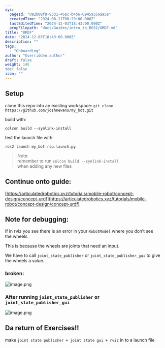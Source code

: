 ```yaml
---
sys:
  pageId: "0a2b09f8-9331-46ac-b4b6-0945a556aa5e"
  createdTime: "2024-08-21T00:29:00.000Z"
  lastEditedTime: "2024-12-03T18:43:00.000Z"
  propFilepath: "docs/Guides/intro_to_ROS2/URDF.md"
title: "URDF"
date: "2024-12-03T18:43:00.000Z"
description: ""
tags:
  - "Onboarding"
author: "Overridden author"
draft: false
weight: 148
toc: false
icon: ""
---
```


## Setup

clone this repo into an existing workspace:
`git clone https://github.com/joshnewans/my_bot.git`

build with:

`colcon build --symlink-install`

test the launch file with:

`ros2 launch my_bot rsp.launch.py`

> Note:  
> remember to run `colcon build --symlink-install`  
> when adding any new files

## Continue onto guide:

[https://articulatedrobotics.xyz/tutorials/mobile-robot/concept-design/concept-urdf](https://articulatedrobotics.xyz/tutorials/mobile-robot/concept-design/concept-urdf)

## Note for debugging:

If in rviz you see there is an error in your `RobotModel` where you don’t see the wheels.

This is because the wheels are joints that need an input. 

We have to call `joint_state_publisher` or `joint_state_publisher_gui` to give the wheels a value.

### broken:

![image.png](https://prod-files-secure.s3.us-west-2.amazonaws.com/d518164a-d88e-44d1-a4ee-3adb3bd8bce0/96a1d089-1f17-4dbf-8563-f2aef56a4d37/image.png?X-Amz-Algorithm=AWS4-HMAC-SHA256&X-Amz-Content-Sha256=UNSIGNED-PAYLOAD&X-Amz-Credential=ASIAZI2LB4663D3ZUJLV%2F20250204%2Fus-west-2%2Fs3%2Faws4_request&X-Amz-Date=20250204T110157Z&X-Amz-Expires=3600&X-Amz-Security-Token=IQoJb3JpZ2luX2VjEBIaCXVzLXdlc3QtMiJIMEYCIQD6QwHL%2BpfBpHsL%2F7VxE%2BTUCQxKKTRf78NmHRcwrvNx8wIhAMDMPJUb%2FwQv9tz%2Bmm%2FjYRm%2FSn4qM37ktlTjqARxzaWwKv8DCCsQABoMNjM3NDIzMTgzODA1IgztoiwQJ0nUx%2FZXxVcq3AMMCgWlVTG4U5ihUHgjvn4XkPTmZ%2BQZzODamSlFwAKgb2bBhaOdXnrmBBH9kfowkcUtQlvlTXQcn01RIuctnakLAE6YEJemyTs9baVASn%2FkJ2eXw6JTpouHdNgZc1VgPCETduQcvu%2Fdjb6eCG%2FBGla8T9EC4e%2FSyy7BUAfXyD%2FVl4CHtQFgAx17FII8%2Fc55cJAWnF%2F3DfDWYlVC4zmpbsmFTaDn%2F0HsHFrfDmqEjPLbSvB54YZYrCpXmPMCNOid4apUYY7EOIZnQDO53qmZ0%2FhIAXpS3cwSiIinD%2BYsvqInRTBgMUkuCzUSqMT5NPmZUiAgb%2B5ktYK8z8BuYmjfbT0mjy2QgImmd%2Bw6318oKZupiv31iLA21Is9OZRJLZcNdTWkh%2F0GD9ucML%2BZVENA0lrdMyWfXKBfI0d2zacJhFxqniMqeLJL8bVGZX2I4YYPVEsaFpH8oOB27%2B4nLnG03VQ%2BNYcDBmLnCqcs74WW0XQAY9COGSxebJ5LnY5yeT6FnmCeHMvdtdvJJ4Dnw5jw0WljdFFrceKIJW3mfB6HyTcq1Ek6hD1%2FPt2i1lbGazH2JfAnQoQEr8zamBtJ5UBGL8XYtX3BuPG2ZiALFbs0vX8csFj8ys%2BsaUwGZHjS2jDEzIe9BjqkAVJSUAkb9Uwcbi7C4vyGe8FFHnsHzIjLvmR6A528iZNvOj5aPjxFeSoFpCL4IokqV74vvTeadwo1lT51qU%2FyKvdMazxjl7nQUarDdsElFDgTrUB33zQJ0bkcWDUpry8a1%2FwV7kaP2S5tohoLz2tJILDtb3jrQCGzvpHUM932ZIrvJSCsftUhrbUw9pek0aZvta6l9LFZ0F4eF1bxH8n8sBY3k2j3&X-Amz-Signature=66a427d3747f4473a6e4aa6126c0533be5591c50aaccd3aea6731498b6752ffa&X-Amz-SignedHeaders=host&x-id=GetObject)

### After running `joint_state_publisher` or `joint_state_publisher_gui`

![image.png](https://prod-files-secure.s3.us-west-2.amazonaws.com/d518164a-d88e-44d1-a4ee-3adb3bd8bce0/130c99c7-1b0b-4031-9953-844fc3950ff4/image.png?X-Amz-Algorithm=AWS4-HMAC-SHA256&X-Amz-Content-Sha256=UNSIGNED-PAYLOAD&X-Amz-Credential=ASIAZI2LB4663D3ZUJLV%2F20250204%2Fus-west-2%2Fs3%2Faws4_request&X-Amz-Date=20250204T110157Z&X-Amz-Expires=3600&X-Amz-Security-Token=IQoJb3JpZ2luX2VjEBIaCXVzLXdlc3QtMiJIMEYCIQD6QwHL%2BpfBpHsL%2F7VxE%2BTUCQxKKTRf78NmHRcwrvNx8wIhAMDMPJUb%2FwQv9tz%2Bmm%2FjYRm%2FSn4qM37ktlTjqARxzaWwKv8DCCsQABoMNjM3NDIzMTgzODA1IgztoiwQJ0nUx%2FZXxVcq3AMMCgWlVTG4U5ihUHgjvn4XkPTmZ%2BQZzODamSlFwAKgb2bBhaOdXnrmBBH9kfowkcUtQlvlTXQcn01RIuctnakLAE6YEJemyTs9baVASn%2FkJ2eXw6JTpouHdNgZc1VgPCETduQcvu%2Fdjb6eCG%2FBGla8T9EC4e%2FSyy7BUAfXyD%2FVl4CHtQFgAx17FII8%2Fc55cJAWnF%2F3DfDWYlVC4zmpbsmFTaDn%2F0HsHFrfDmqEjPLbSvB54YZYrCpXmPMCNOid4apUYY7EOIZnQDO53qmZ0%2FhIAXpS3cwSiIinD%2BYsvqInRTBgMUkuCzUSqMT5NPmZUiAgb%2B5ktYK8z8BuYmjfbT0mjy2QgImmd%2Bw6318oKZupiv31iLA21Is9OZRJLZcNdTWkh%2F0GD9ucML%2BZVENA0lrdMyWfXKBfI0d2zacJhFxqniMqeLJL8bVGZX2I4YYPVEsaFpH8oOB27%2B4nLnG03VQ%2BNYcDBmLnCqcs74WW0XQAY9COGSxebJ5LnY5yeT6FnmCeHMvdtdvJJ4Dnw5jw0WljdFFrceKIJW3mfB6HyTcq1Ek6hD1%2FPt2i1lbGazH2JfAnQoQEr8zamBtJ5UBGL8XYtX3BuPG2ZiALFbs0vX8csFj8ys%2BsaUwGZHjS2jDEzIe9BjqkAVJSUAkb9Uwcbi7C4vyGe8FFHnsHzIjLvmR6A528iZNvOj5aPjxFeSoFpCL4IokqV74vvTeadwo1lT51qU%2FyKvdMazxjl7nQUarDdsElFDgTrUB33zQJ0bkcWDUpry8a1%2FwV7kaP2S5tohoLz2tJILDtb3jrQCGzvpHUM932ZIrvJSCsftUhrbUw9pek0aZvta6l9LFZ0F4eF1bxH8n8sBY3k2j3&X-Amz-Signature=efafab0c73898b08865a1ace3bf675792f715b3a7009b6716452534323a4cd67&X-Amz-SignedHeaders=host&x-id=GetObject)

## Da return of Exercises!!

make `joint state publisher + joint state gui + rviz` in to a launch file
